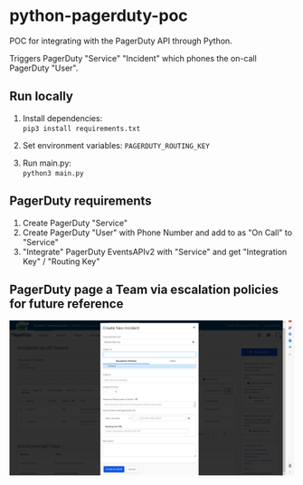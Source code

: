 # python-pagerduty-poc

POC for integrating with the PagerDuty API through Python. 

Triggers PagerDuty "Service" "Incident" which phones the on-call PagerDuty "User".  

## Run locally

1. Install dependencies:<br>
`pip3 install requirements.txt`

2. Set environment variables:
`PAGERDUTY_ROUTING_KEY`

4. Run main.py:<br>
`python3 main.py`

## PagerDuty requirements

1. Create PagerDuty "Service"
2. Create PagerDuty "User" with Phone Number and add to as "On Call" to "Service"
3. "Integrate" PagerDuty EventsAPIv2 with "Service" and get "Integration Key" / "Routing Key"

## PagerDuty page a Team via escalation policies for future reference
![](images/pagerduty_new-incident.png)
